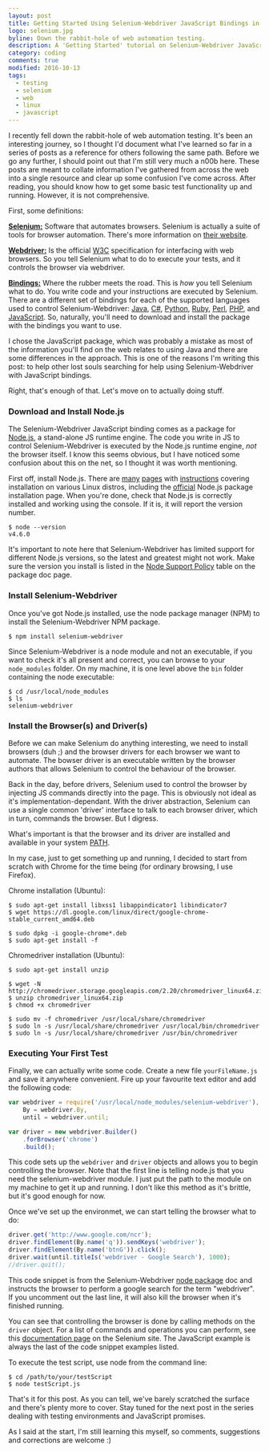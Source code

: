 ```yaml
---
layout: post
title: Getting Started Using Selenium-Webdriver JavaScript Bindings in Linux
logo: selenium.jpg
byline: Down the rabbit-hole of web automation testing.
description: A 'Getting Started' tutorial on Selenium-Webdriver JavaScript bindings in Linux. Installation, set-up, and running your first test.
category: coding
comments: true
modified: 2016-10-13
tags:
  - testing
  - selenium
  - web
  - linux
  - javascript
---
```


I recently fell down the rabbit-hole of web automation testing. It's been an interesting journey, so I thought I'd document what I've learned so far in a series of posts as a reference for others following the same path. Before we go any further, I should point out that I'm still very much a n00b here. These posts are meant to collate information I've gathered from across the web into a single resource and clear up some confusion I've come across. After reading, you should know how to get some basic test functionality up and running. However, it is not comprehensive.

First, some definitions:

**<u>Selenium:</u>** Software that automates browsers. Selenium is actually a suite of tools for browser automation. There's more information on [their website](http://www.seleniumhq.org/).

**<u>Webdriver:</u>** Is the official [W3C](https://www.w3.org/TR/webdriver/) specification for interfacing with web browsers. So you tell Selenium what to do to execute your tests, and it controls the browser via webdriver.

**<u>Bindings:</u>** Where the rubber meets the road. This is _how_ you tell Selenium what to do. You write code and your instructions are executed by Selenium. There are a different set of bindings for each of the supported languages used to control Selenium-Webdriver: [Java](http://docs.seleniumhq.org/docs/03_webdriver.jsp#java), [C#](http://docs.seleniumhq.org/docs/03_webdriver.jsp#c), [Python](http://docs.seleniumhq.org/docs/03_webdriver.jsp#python), [Ruby](http://docs.seleniumhq.org/docs/03_webdriver.jsp#ruby), [Perl](http://docs.seleniumhq.org/docs/03_webdriver.jsp#perl), [PHP](http://docs.seleniumhq.org/docs/03_webdriver.jsp#php), and [JavaScript](http://docs.seleniumhq.org/docs/03_webdriver.jsp#javascript). So, naturally, you'll need to download and install the package with the bindings you want to use.

I chose the JavaScript package, which was probably a mistake as most of the information you'll find on the web relates to using Java and there are some differences in the approach. This is one of the reasons I'm writing this post: to help other lost souls searching for help using Selenium-Webdriver with JavaScript bindings.

Right, that's enough of that. Let's move on to actually doing stuff.

### Download and Install Node.js

The Selenium-Webdriver JavaScript binding comes as a package for [Node.js](https://nodejs.org/en/), a stand-alone JS runtime engine. The code you write in JS to control Selenium-Webdriver is executed by the Node.js runtime engine, _not_ the browser itself. I know this seems obvious, but I have noticed some confusion about this on the net, so I thought it was worth mentioning.

First off, install Node.js. There are [many](http://www.hostingadvice.com/how-to/install-nodejs-ubuntu-14-04/) [pages](http://ask.xmodulo.com/install-node-js-linux.html) with [instructions](http://www.2daygeek.com/install-nodejs-on-ubuntu-centos-debian-fedora-mint-rhel-opensuse/) covering installation on various Linux distros, including the [official](https://nodejs.org/en/download/package-manager/) Node.js package installation page. When you're done, check that Node.js is correctly installed and working using the console. If it is, it will report the version number.

```
$ node --version
v4.6.0
```

It's important to note here that Selenium-Webdriver has limited support for different Node.js versions, so the latest and greatest might not work. Make sure the version you install is listed in the [Node Support Policy](https://www.npmjs.com/package/selenium-webdriver#node-support-policy) table on the package doc page.

### Install Selenium-Webdriver

Once you've got Node.js installed, use the node package manager (NPM) to install the Selenium-Webdriver NPM package.

```
$ npm install selenium-webdriver
```

Since Selenium-Webdriver is a node module and not an executable, if you want to check it's all present and correct, you can browse to your `node_modules` folder. On my machine, it is one level above the `bin` folder containing the node executable:

```
$ cd /usr/local/node_modules
$ ls
selenium-webdriver
```

### Install the Browser(s) and Driver(s)

Before we can make Selenium do anything interesting, we need to install browsers (duh ;) and the browser drivers for each browser we want to automate. The bowser driver is an executable written by the browser authors that allows Selenium to control the behaviour of the browser.

Back in the day, before drivers, Selenium used to control the browser by injecting JS commands directly into the page. This is obviously not ideal as it's implementation-dependant. With the driver abstraction, Selenium can use a single common 'driver' interface to talk to each browser driver, which in turn, commands the browser. But I digress.

What's important is that the browser and its driver are installed and available in your system [PATH](http://www.linfo.org/path_env_var.html).

In my case, just to get something up and running, I decided to start from scratch with Chrome for the time being (for ordinary browsing, I use Firefox).

Chrome installation (Ubuntu):

```
$ sudo apt-get install libxss1 libappindicator1 libindicator7
$ wget https://dl.google.com/linux/direct/google-chrome-stable_current_amd64.deb

$ sudo dpkg -i google-chrome*.deb
$ sudo apt-get install -f
```

Chromedriver installation (Ubuntu):

```
$ sudo apt-get install unzip

$ wget -N http://chromedriver.storage.googleapis.com/2.20/chromedriver_linux64.zip
$ unzip chromedriver_linux64.zip
$ chmod +x chromedriver

$ sudo mv -f chromedriver /usr/local/share/chromedriver
$ sudo ln -s /usr/local/share/chromedriver /usr/local/bin/chromedriver
$ sudo ln -s /usr/local/share/chromedriver /usr/bin/chromedriver
```

### Executing Your First Test

Finally, we can actually write some code. Create a new file `yourFileName.js` and save it anywhere convenient. Fire up your favourite text editor and add the following code:

```js
var webdriver = require('/usr/local/node_modules/selenium-webdriver'),
    By = webdriver.By,
    until = webdriver.until;

var driver = new webdriver.Builder()
    .forBrowser('chrome')
    .build();
```

This code sets up the `webdriver` and `driver` objects and allows you to begin controlling the browser. Note that the first line is telling node.js that you need the selenium-webdriver module. I just put the path to the module on my machine to get it up and running. I don't like this method as it's brittle, but it's good enough for now.

Once we've set up the environmet, we can start telling the browser what to do:

```js
driver.get('http://www.google.com/ncr');
driver.findElement(By.name('q')).sendKeys('webdriver');
driver.findElement(By.name('btnG')).click();
driver.wait(until.titleIs('webdriver - Google Search'), 1000);
//driver.quit();
```

This code snippet is from the Selenium-Webdriver [node package](https://www.npmjs.com/package/selenium-webdriver) doc and instructs the browser to perform a google search for the term "webdriver". If you uncomment out the last line, it will also kill the browser when it's finished running.

You can see that controlling the browser is done by calling methods on the `driver` object. For a list of commands and operations you can perform, see this [documentation page](http://docs.seleniumhq.org/docs/03_webdriver.jsp#selenium-webdriver-api-commands-and-operations) on the Selenium site. The JavaScript example is always the last of the code snippet examples listed.

To execute the test script, use node from the command line:

```
$ cd /path/to/your/testScript
$ node testScript.js
```

That's it for this post. As you can tell, we've barely scratched the surface and there's plenty more to cover. Stay tuned for the next post in the series dealing with testing environments and JavaScript promises.

As I said at the start, I'm still learning this myself, so comments, suggestions and corrections are welcome :)
